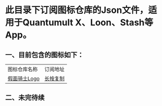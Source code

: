 # 此目录下订阅图标仓库的Json文件，适用于Quantumult X、Loon、Stash等App。

## 一、目前包含的图标如下：

|     |     |
| --- | --- |
| 图标仓库名称 | 订阅地址 |
| [假面骑士Logo](https://github.com/iamhuangli/Icon/tree/main/KamenRider "https://github.com/iamhuangli/Icon/tree/main/KamenRider") | [长按复制](https://raw.githubusercontent.com/iamhuangli/Icon/main/Subscription/KamenRiderIcon.json "https://raw.githubusercontent.com/iamhuangli/Icon/main/Subscription/KamenRiderIcon.json") |

## 二、未完待续
